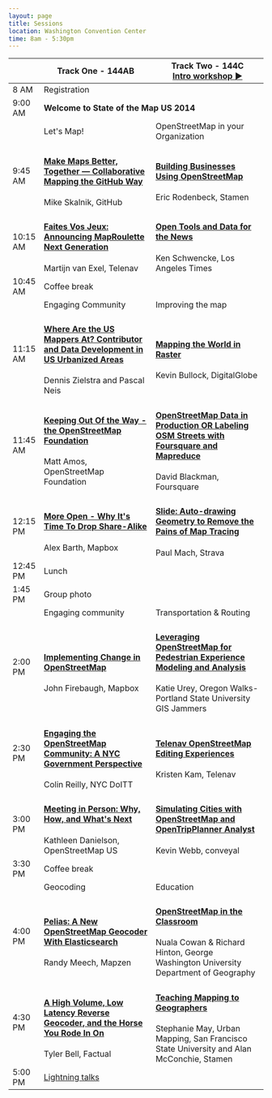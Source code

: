 ```yaml
---
layout: page
title: Sessions 
location: Washington Convention Center
time: 8am - 5:30pm
---
```


<table>
  <col width='10%' />
  <col width='45%' />
  <col width='45%' />
  <thead>
    <tr>
      <th></th>
      <th>Track One - 144AB</th>
      <th>Track Two - 144C<div class='workshop'><a href="/session/osm-intro-workshop/">Intro workshop ▶</a></div></th>
    </tr>
  </thead>
  <tr>
    <td>8 AM</td>
    <td colspan='2'>Registration</td>
  </tr>
  <tr>
    <td>9:00 AM</td>
    <td colspan='2'><strong>Welcome to State of the Map US 2014</strong></td>
  </tr>
  <tr class='theme'>
    <td></td>
    <td class='strong'>Let's Map!</td>
    <td class='strong'>OpenStreetMap in your Organization</td>
  </tr>
  <tr>
    <td>9:45 AM</td>
    <td>
        <h4><a href='/session/make-maps-better-together/' class='col12'>Make Maps Better, Together — Collaborative Mapping the GitHub Way</a></h4>
        <span class='quiet'>Mike Skalnik, GitHub</span>
    </td>
    <td>
      <h4><a href='/session/building-businesses-using-osm/' class='col12'>Building Businesses Using OpenStreetMap</a></h4>
      <span class='quiet'>Eric Rodenbeck, Stamen</span>
    </td>
  </tr>
  <tr>
    <td>10:15 AM</td>
    <td>
      <h4><a href='/session/faites-vos-jeux/' class='col12'>Faites Vos Jeux: Announcing MapRoulette Next Generation</a></h4>
      <span class='quiet'>Martijn van Exel, Telenav</span>
    </td>
    <td>
      <h4><a href='/session/open-tools-and-data-for-the-news/' class='col12'>Open Tools and Data for the News</a></h4>
      <span class='quiet'>Ken Schwencke, Los Angeles Times</span>
    </td>
  </tr>
  <tr>
    <td>10:45 AM</td>
    <td colspan='2'>Coffee break</td>
  </tr>
  <tr class='theme'>
    <td></td>
    <td class='strong'>Engaging Community</td>
    <td class='strong'>Improving the map</td>
  </tr>
  <tr>
    <td>11:15 AM</td>
    <td>
      <h4><a href='/session/where-are-the-us-mappers-at/' class='col12'>Where Are the US Mappers At? Contributor and Data Development in US Urbanized Areas</a></h4>
      <span class='quiet'>Dennis Zielstra and Pascal Neis</span>
    </td>
    <td>
      <h4><a href='/session/mapping-the-world-in-raster/' class='col12'>Mapping the World in Raster</a></h4>
      <span class='quiet'>Kevin Bullock, DigitalGlobe</span>
    </td>
  </tr>
  <tr>
    <td>11:45 AM</td>
    <td>
      <h4><a href='/session/keeping-out-of-the-way-the-osmf/' class='col12'>Keeping Out Of the Way - the OpenStreetMap Foundation</a></h4>
      <span class='quiet'>Matt Amos, OpenStreetMap Foundation</span>
    </td>
    <td>
      <h4><a href='/osm-data-in-production-or-labeling-osm-streets-with-foursquare-and-mapreduce/' class='col12'>OpenStreetMap Data in Production OR Labeling OSM Streets with Foursquare and Mapreduce</a></h4>
      <span class='quiet'>David Blackman, Foursquare</span>
    </td>
  </tr>
  <tr>
    <td>12:15 PM</td>
    <td>
      <h4><a href='/session/more-open/' class='col12'>More Open - Why It's Time To Drop Share-Alike</a></h4>
      <span class='quiet'>Alex Barth, Mapbox</span>
    </td>
    <td>
      <h4><a href='/session/slide/' class='col12'>Slide: Auto-drawing Geometry to Remove the Pains of Map Tracing</a></h4>
      <span class='quiet'>Paul Mach, Strava</span>
    </td>
  </tr>
  <tr>
    <td>12:45 PM</td>
    <td colspan='2'>Lunch</td>
  </tr>
  <tr>
    <td>1:45 PM</td>
    <td colspan='2'>Group photo</td>
  </tr>
  <tr class='theme'>
    <td></td>
    <td class='strong'>Engaging community</td>
    <td class='strong'>Transportation &amp; Routing</td>
  </tr>
  <tr>
    <td>2:00 PM</td>
    <td>
      <h4><a href='/session/implementing-change-in-openstreetmap/' class='col12'>Implementing Change in OpenStreetMap</a></h4>
      <span class='quiet'>John Firebaugh, Mapbox</span>
    </td>
    <td>
      <h4><a href='/session/leveraging-osm-for-pedestrian-experience-modeling-and-analysis/' class='col12'>Leveraging OpenStreetMap for Pedestrian Experience Modeling and Analysis</a></h4>
      <span class='quiet'>Katie Urey, Oregon Walks-Portland State University GIS Jammers</span>
    </td>
  </tr>
  <tr>
    <td>2:30 PM</td>
    <td>
      <h4><a href='/session/engaging-the-osm-community/' class='col12'>Engaging the OpenStreetMap Community: A NYC Government Perspective</a></h4>
      <span class='quiet'>Colin Reilly, NYC DoITT</span>
    </td>
    <td>
        <h4><a href='/session/telenav-osm-editing-experiences/' class='col12'>Telenav OpenStreetMap Editing Experiences</a></h4>
        <span class='quiet'>Kristen Kam, Telenav</span>
    </td>
  </tr>
  <tr>
    <td>3:00 PM</td>
    <td>
      <h4><a href='/session/meeting-in-person/' class='col12'>Meeting in Person: Why, How, and What's Next</a></h4>
      <span class='quiet'>Kathleen Danielson, OpenStreetMap US</span>
    </td>
    <td>
      <h4><a href='/session/simulating-cities-with-osm-and-opentripplanner-analyst/' class='col12'>Simulating Cities with OpenStreetMap and OpenTripPlanner Analyst</a></h4>
      <span class='quiet'>Kevin Webb, conveyal</span>
    </td>
  </tr>
  <tr>
    <td>3:30 PM</td>
    <td colspan='2'>Coffee break</td>
  </tr>
  <tr class='theme'>
    <td></td>
    <td class='strong'>Geocoding</td>
    <td class='strong'>Education</td>
  </tr>
  <tr>
    <td>4:00 PM</td>
    <td>
      <h4><a href='/session/pelias/' class='col12'>Pelias: A New OpenStreetMap Geocoder With Elasticsearch</a></h4>
      <span class='quiet'>Randy Meech, Mapzen</span>
    </td>
    <td>
      <h4><a href='/session/osm-in-the-classroom/' class='col12'>OpenStreetMap in the Classroom</a></h4>
      <span class='quiet'>Nuala Cowan &amp; Richard Hinton, George Washington University Department of Geography</span>
    </td>
  </tr>
  <tr>
    <td>4:30 PM</td>
    <td>
      <h4><a href='/session/high-volume-low-latency-reverse-geocoder-and-the-horse-you-rode-in-on/' class='col12'>A High Volume, Low Latency Reverse Geocoder, and the Horse You Rode In On </a></h4>
      <span class='quiet'>Tyler Bell, Factual</span>
    </td>
    <td>
      <h4><a href='/session/teaching-mapping-to-geographers/' class='col12'>Teaching Mapping to Geographers</a></h4>
      <span class='quiet'>Stephanie May, Urban Mapping, San Francisco State University and Alan McConchie, Stamen</span>
    </td>
  </tr>
  <tr>
    <td>5:00 PM</td>
    <td colspan='2'><a href='/session/lightning-talks/'>Lightning talks</a></td>
  </tr>
</table>
